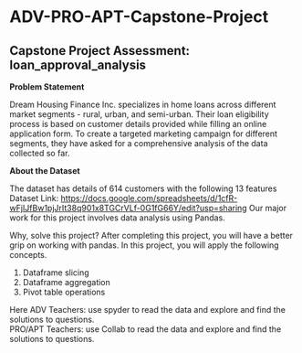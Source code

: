 # ADV-PRO-APT-Capstone-Project

## Capstone Project Assessment: loan_approval_analysis


**Problem Statement**

Dream Housing Finance Inc. specializes in home loans across different market segments - rural, urban, and semi-urban. Their loan eligibility process is based on customer details provided while filling an online application form. To create a targeted marketing campaign for different segments, they have asked for a comprehensive analysis of the data collected so far. 

**About the Dataset** 

The dataset has details of 614 customers with the following 13 features Dataset Link: https://docs.google.com/spreadsheets/d/1cfR-wFjIJfBw1pjJrIt38q901x8TGCrVLf-0G1fG66Y/edit?usp=sharing  Our major work for this project involves data analysis using Pandas.


Why, solve this project? After completing this project, you will have a better grip on working with pandas. In this project, you will apply the following concepts.
1. Dataframe slicing 
2. Dataframe aggregation
3. Pivot table operations  

Here ADV Teachers: use spyder to read the data and explore and find the solutions to questions.       
 PRO/APT Teachers: use Collab to read the data and explore and find the solutions to questions.
